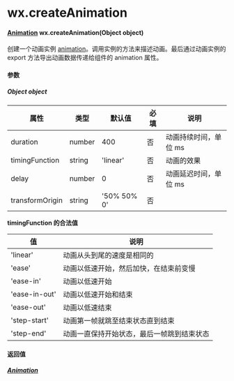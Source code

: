 # wx.createAnimation
#### [Animation](./Animation.md) wx.createAnimation(Object object)

创建一个动画实例 [animation](./Animation.md)。调用实例的方法来描述动画。最后通过动画实例的 export 方法导出动画数据传递给组件的 animation 属性。

#### 参数

##### Object object

属性              | 类型     | 默认值         | 必填 | 说明          
--------------- | ------ | ----------- | -- | ------------
duration        | number | 400         | 否  | 动画持续时间，单位 ms
timingFunction  | string | 'linear'    | 否  | 动画的效果       
delay           | number | 0           | 否  | 动画延迟时间，单位 ms
transformOrigin | string | '50% 50% 0' | 否  |             

**timingFunction 的合法值**

值             | 说明                   
------------- | ---------------------
'linear'      | 动画从头到尾的速度是相同的        
'ease'        | 动画以低速开始，然后加快，在结束前变慢  
'ease-in'     | 动画以低速开始              
'ease-in-out' | 动画以低速开始和结束           
'ease-out'    | 动画以低速结束              
'step-start'  | 动画第一帧就跳至结束状态直到结束     
'step-end'    | 动画一直保持开始状态，最后一帧跳到结束状态

#### 返回值

##### [Animation](./Animation.md)

